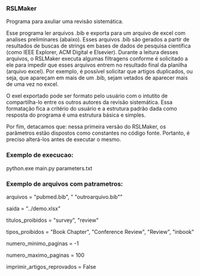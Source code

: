 ### RSLMaker
Programa para axuliar uma revisão sistemática. 

Esse programa ler arquivos .bib e exporta para um arquivo de excel com analises preliminares (abaixo). Esses arquivos .bib são gerados a partir de resultados de buscas de strings em bases de dados de pesquisa científica (como IEEE Explorer, ACM Digital e Elsevier). Durante a leitura desses arquivos, o RSLMaker executa algumas filtragens conforme é solicitado a ele para impedir que esses arquivos entrem no resultado final da planilha (arquivo excel). Por exemplo, é possível solicitar que artigos duplicados, ou seja, que apareçam em mais de um .bib, sejam vetados de aparecer mais de uma vez no excel.

O exel exportado pode ser formato pelo usuário com o intutito de compartilha-lo entre os outros autores da revisão sistemática. Essa formatação fica a critério do usuário e a estrutura padrão dada como resposta do programa é uma estrutura básica e simples.

Por fim, detacamos que: nessa primeira versão do RSLMaker, os parâmetros estão dispostos como constantes no código fonte. Portanto, é preciso alterá-los antes de executar o mesmo.


### Exemplo de execucao: 
python.exe main.py parameters.txt

### Exemplo de arquivos com patrametros:
arquivos = "pubmed.bib", " "outroarquivo.bib""

saida = "../demo.xlsx"

titulos_proibidos = "survey", "review"

tipos_proibidos = "Book Chapter", "Conference Review", "Review", "inbook"

numero_minimo_paginas = -1

numero_maximo_paginas = 100

imprimir_artigos_reprovados = False
